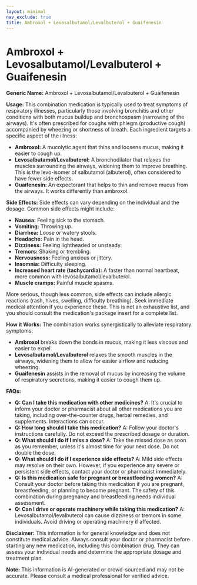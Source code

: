 ```yaml
---
layout: minimal
nav_exclude: true
title: Ambroxol + Levosalbutamol/Levalbuterol + Guaifenesin
---
```


# Ambroxol + Levosalbutamol/Levalbuterol + Guaifenesin

**Generic Name:** Ambroxol + Levosalbutamol/Levalbuterol + Guaifenesin

**Usage:** This combination medication is typically used to treat symptoms of respiratory illnesses, particularly those involving bronchitis and other conditions with both mucus buildup and bronchospasm (narrowing of the airways).  It's often prescribed for coughs with phlegm (productive cough) accompanied by wheezing or shortness of breath.  Each ingredient targets a specific aspect of the illness:

* **Ambroxol:** A mucolytic agent that thins and loosens mucus, making it easier to cough up.
* **Levosalbutamol/Levalbuterol:** A bronchodilator that relaxes the muscles surrounding the airways, widening them to improve breathing.  This is the levo-isomer of salbutamol (albuterol), often considered to have fewer side effects.
* **Guaifenesin:** An expectorant that helps to thin and remove mucus from the airways.  It works differently than ambroxol.


**Side Effects:** Side effects can vary depending on the individual and the dosage. Common side effects might include:

* **Nausea:**  Feeling sick to the stomach.
* **Vomiting:** Throwing up.
* **Diarrhea:** Loose or watery stools.
* **Headache:** Pain in the head.
* **Dizziness:** Feeling lightheaded or unsteady.
* **Tremors:** Shaking or trembling.
* **Nervousness:** Feeling anxious or jittery.
* **Insomnia:** Difficulty sleeping.
* **Increased heart rate (tachycardia):**  A faster than normal heartbeat, more common with levosalbutamol/levalbuterol.
* **Muscle cramps:** Painful muscle spasms.

More serious, though less common, side effects can include allergic reactions (rash, hives, swelling, difficulty breathing).  Seek immediate medical attention if you experience these.  This is not an exhaustive list, and you should consult the medication's package insert for a complete list.


**How it Works:** The combination works synergistically to alleviate respiratory symptoms:

* **Ambroxol** breaks down the bonds in mucus, making it less viscous and easier to expel.
* **Levosalbutamol/Levalbuterol** relaxes the smooth muscles in the airways, widening them to allow for easier airflow and reducing wheezing.
* **Guaifenesin** assists in the removal of mucus by increasing the volume of respiratory secretions, making it easier to cough them up.


**FAQs:**

* **Q: Can I take this medication with other medicines?** A: It's crucial to inform your doctor or pharmacist about all other medications you are taking, including over-the-counter drugs, herbal remedies, and supplements.  Interactions can occur.
* **Q: How long should I take this medication?** A: Follow your doctor's instructions carefully. Do not exceed the prescribed dosage or duration.
* **Q: What should I do if I miss a dose?** A:  Take the missed dose as soon as you remember, unless it's almost time for your next dose.  Do not double the dose.
* **Q: What should I do if I experience side effects?** A:  Mild side effects may resolve on their own. However, if you experience any severe or persistent side effects, contact your doctor or pharmacist immediately.
* **Q: Is this medication safe for pregnant or breastfeeding women?** A: Consult your doctor before taking this medication if you are pregnant, breastfeeding, or planning to become pregnant.  The safety of this combination during pregnancy and breastfeeding needs individual assessment.
* **Q: Can I drive or operate machinery while taking this medication?** A:  Levosalbutamol/levalbuterol can cause dizziness or tremors in some individuals. Avoid driving or operating machinery if affected.


**Disclaimer:** This information is for general knowledge and does not constitute medical advice.  Always consult your doctor or pharmacist before starting any new medication, including this combination drug. They can assess your individual needs and determine the appropriate dosage and treatment plan.


**Note:** This information is AI-generated or crowd-sourced and may not be accurate. Please consult a medical professional for verified advice.